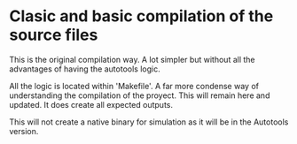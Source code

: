 # Clasic and basic compilation of the source files

This is the original compilation way. A lot simpler but without all the
advantages of having the autotools logic.

All the logic is located within 'Makefile'. A far more condense way of understanding the compilation of the proyect. This will remain here and updated. It does create all expected outputs.

This will not create a native binary for simulation as it will be in the Autotools version.
